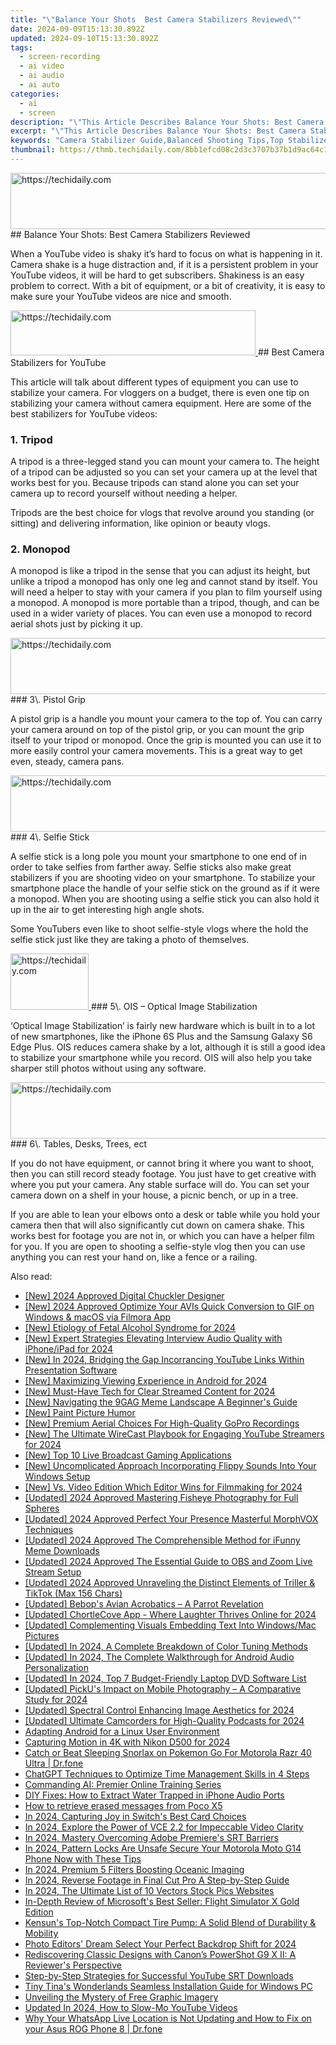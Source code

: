 ```yaml
---
title: "\"Balance Your Shots  Best Camera Stabilizers Reviewed\""
date: 2024-09-09T15:13:30.892Z
updated: 2024-09-10T15:13:30.892Z
tags: 
  - screen-recording
  - ai video
  - ai audio
  - ai auto
categories: 
  - ai
  - screen
description: "\"This Article Describes Balance Your Shots: Best Camera Stabilizers Reviewed\""
excerpt: "\"This Article Describes Balance Your Shots: Best Camera Stabilizers Reviewed\""
keywords: "Camera Stabilizer Guide,Balanced Shooting Tips,Top Stabilizers Reviews,Optimal Camera Support,Shot Balance Essentials,Best Stabilizing Tech,Professional Photography Tools"
thumbnail: https://thmb.techidaily.com/8bb1efcd08c2d3c3707b37b1d9ac64c15c4d68acde1a08c23a7f1acea10d7dc6.jpg
---
```


<!-- affiliate ads begin -->
<a href="https://unicoeye.pxf.io/c/5597632/2134249/18498" target="_top" id="2134249">
  <img src="//a.impactradius-go.com/display-ad/18498-2134249" border="0" alt="https://techidaily.com" width="728" height="90"/>
</a>
<img height="0" width="0" src="https://unicoeye.pxf.io/i/5597632/2134249/18498" style="position:absolute;visibility:hidden;" border="0" />
<!-- affiliate ads end -->
## Balance Your Shots: Best Camera Stabilizers Reviewed

When a YouTube video is shaky it’s hard to focus on what is happening in it. Camera shake is a huge distraction and, if it is a persistent problem in your YouTube videos, it will be hard to get subscribers. Shakiness is an easy problem to correct. With a bit of equipment, or a bit of creativity, it is easy to make sure your YouTube videos are nice and smooth.

<!-- affiliate ads begin -->
<a href="https://aligracehair.sjv.io/c/5597632/2135417/19272" target="_top" id="2135417">
  <img src="//a.impactradius-go.com/display-ad/19272-2135417" border="0" alt="https://techidaily.com" width="392" height="72"/>
</a>
<img height="0" width="0" src="https://aligracehair.sjv.io/i/5597632/2135417/19272" style="position:absolute;visibility:hidden;" border="0" />
<!-- affiliate ads end -->
## Best Camera Stabilizers for YouTube

This article will talk about different types of equipment you can use to stabilize your camera. For vloggers on a budget, there is even one tip on stabilizing your camera without camera equipment. Here are some of the best stabilizers for YouTube videos:

### 1\. Tripod

A tripod is a three-legged stand you can mount your camera to. The height of a tripod can be adjusted so you can set your camera up at the level that works best for you. Because tripods can stand alone you can set your camera up to record yourself without needing a helper.

Tripods are the best choice for vlogs that revolve around you standing (or sitting) and delivering information, like opinion or beauty vlogs.

### 2\. Monopod

A monopod is like a tripod in the sense that you can adjust its height, but unlike a tripod a monopod has only one leg and cannot stand by itself. You will need a helper to stay with your camera if you plan to film yourself using a monopod. A monopod is more portable than a tripod, though, and can be used in a wider variety of places. You can even use a monopod to record aerial shots just by picking it up.

<!-- affiliate ads begin -->
<a href="https://review-au.sjv.io/c/5597632/2098702/14409" target="_top" id="2098702">
  <img src="//a.impactradius-go.com/display-ad/14409-2098702" border="0" alt="https://techidaily.com" width="728" height="90"/>
</a>
<img height="0" width="0" src="https://review-au.sjv.io/i/5597632/2098702/14409" style="position:absolute;visibility:hidden;" border="0" />
<!-- affiliate ads end -->
### 3\. Pistol Grip

A pistol grip is a handle you mount your camera to the top of. You can carry your camera around on top of the pistol grip, or you can mount the grip itself to your tripod or monopod. Once the grip is mounted you can use it to more easily control your camera movements. This is a great way to get even, steady, camera pans.

<!-- affiliate ads begin -->
<a href="https://ephamedtechinc.pxf.io/c/5597632/2137206/26400" target="_top" id="2137206">
  <img src="//a.impactradius-go.com/display-ad/26400-2137206" border="0" alt="https://techidaily.com" width="728" height="90"/>
</a>
<img height="0" width="0" src="https://ephamedtechinc.pxf.io/i/5597632/2137206/26400" style="position:absolute;visibility:hidden;" border="0" />
<!-- affiliate ads end -->
### 4\. Selfie Stick

A selfie stick is a long pole you mount your smartphone to one end of in order to take selfies from farther away. Selfie sticks also make great stabilizers if you are shooting video on your smartphone. To stabilize your smartphone place the handle of your selfie stick on the ground as if it were a monopod. When you are shooting using a selfie stick you can also hold it up in the air to get interesting high angle shots.

Some YouTubers even like to shoot selfie-style vlogs where the hold the selfie stick just like they are taking a photo of themselves.

<!-- affiliate ads begin -->
<a href="https://aligracehair.sjv.io/c/5597632/2115911/19272" target="_top" id="2115911">
  <img src="//a.impactradius-go.com/display-ad/19272-2115911" border="0" alt="https://techidaily.com" width="125" height="90"/>
</a>
<img height="0" width="0" src="https://aligracehair.sjv.io/i/5597632/2115911/19272" style="position:absolute;visibility:hidden;" border="0" />
<!-- affiliate ads end -->
### 5\. OIS – Optical Image Stabilization

‘Optical Image Stabilization’ is fairly new hardware which is built in to a lot of new smartphones, like the iPhone 6S Plus and the Samsung Galaxy S6 Edge Plus. OIS reduces camera shake by a lot, although it is still a good idea to stabilize your smartphone while you record. OIS will also help you take sharper still photos without using any software.

<!-- affiliate ads begin -->
<a href="https://appsumo.8odi.net/c/5597632/2118326/7443" target="_top" id="2118326">
  <img src="//a.impactradius-go.com/display-ad/7443-2118326" border="0" alt="https://techidaily.com" width="728" height="90"/>
</a>
<img height="0" width="0" src="https://appsumo.8odi.net/i/5597632/2118326/7443" style="position:absolute;visibility:hidden;" border="0" />
<!-- affiliate ads end -->
### 6\. Tables, Desks, Trees, ect

If you do not have equipment, or cannot bring it where you want to shoot, then you can still record steady footage. You just have to get creative with where you put your camera. Any stable surface will do. You can set your camera down on a shelf in your house, a picnic bench, or up in a tree.

If you are able to lean your elbows onto a desk or table while you hold your camera then that will also significantly cut down on camera shake. This works best for footage you are not in, or which you can have a helper film for you. If you are open to shooting a selfie-style vlog then you can use anything you can rest your hand on, like a fence or a railing.

<ins class="adsbygoogle"
     style="display:block"
     data-ad-format="autorelaxed"
     data-ad-client="ca-pub-7571918770474297"
     data-ad-slot="1223367746"></ins>

<ins class="adsbygoogle"
     style="display:block"
     data-ad-format="autorelaxed"
     data-ad-client="ca-pub-7571918770474297"
     data-ad-slot="1223367746"></ins>



<ins class="adsbygoogle"
     style="display:block"
     data-ad-client="ca-pub-7571918770474297"
     data-ad-slot="8358498916"
     data-ad-format="auto"
     data-full-width-responsive="true"></ins>






<span class="atpl-alsoreadstyle">Also read:</span>
<div><ul>
<li><a href="https://fox-direct.techidaily.com/new-2024-approved-digital-chuckler-designer/"><u>[New] 2024 Approved Digital Chuckler Designer</u></a></li>
<li><a href="https://fox-direct.techidaily.com/new-2024-approved-optimize-your-avis-quick-conversion-to-gif-on-windows-and-macos-via-filmora-app/"><u>[New] 2024 Approved Optimize Your AVIs Quick Conversion to GIF on Windows & macOS via Filmora App</u></a></li>
<li><a href="https://screen-capture.techidaily.com/new-etiology-of-fetal-alcohol-syndrome-for-2024/"><u>[New] Etiology of Fetal Alcohol Syndrome for 2024</u></a></li>
<li><a href="https://fox-direct.techidaily.com/new-expert-strategies-elevating-interview-audio-quality-with-iphoneipad-for-2024/"><u>[New] Expert Strategies Elevating Interview Audio Quality with iPhone/iPad for 2024</u></a></li>
<li><a href="https://facebook-video-footage.techidaily.com/new-in-2024-bridging-the-gap-incorrancing-youtube-links-within-presentation-software/"><u>[New] In 2024, Bridging the Gap Incorrancing YouTube Links Within Presentation Software</u></a></li>
<li><a href="https://fox-direct.techidaily.com/new-maximizing-viewing-experience-in-android-for-2024/"><u>[New] Maximizing Viewing Experience in Android for 2024</u></a></li>
<li><a href="https://fox-direct.techidaily.com/new-must-have-tech-for-clear-streamed-content-for-2024/"><u>[New] Must-Have Tech for Clear Streamed Content for 2024</u></a></li>
<li><a href="https://fox-direct.techidaily.com/new-navigating-the-9gag-meme-landscape-a-beginners-guide/"><u>[New] Navigating the 9GAG Meme Landscape A Beginner's Guide</u></a></li>
<li><a href="https://article-helps.techidaily.com/new-paint-picture-humor/"><u>[New] Paint Picture Humor</u></a></li>
<li><a href="https://fox-direct.techidaily.com/new-premium-aerial-choices-for-high-quality-gopro-recordings/"><u>[New] Premium Aerial Choices For High-Quality GoPro Recordings</u></a></li>
<li><a href="https://youtube-data.techidaily.com/he-ultimate-wirecast-playbook-for-engaging-youtube-streamers-for-2024/"><u>[New] The Ultimate WireCast Playbook for Engaging YouTube Streamers for 2024</u></a></li>
<li><a href="https://fox-direct.techidaily.com/new-top-10-live-broadcast-gaming-applications/"><u>[New] Top 10 Live Broadcast Gaming Applications</u></a></li>
<li><a href="https://fox-direct.techidaily.com/new-uncomplicated-approach-incorporating-flippy-sounds-into-your-windows-setup/"><u>[New] Uncomplicated Approach Incorporating Flippy Sounds Into Your Windows Setup</u></a></li>
<li><a href="https://fox-direct.techidaily.com/new-vs-video-edition-which-editor-wins-for-filmmaking-for-2024/"><u>[New] Vs. Video Edition Which Editor Wins for Filmmaking for 2024</u></a></li>
<li><a href="https://fox-direct.techidaily.com/updated-2024-approved-mastering-fisheye-photography-for-full-spheres/"><u>[Updated] 2024 Approved Mastering Fisheye Photography for Full Spheres</u></a></li>
<li><a href="https://fox-direct.techidaily.com/updated-2024-approved-perfect-your-presence-masterful-morphvox-techniques/"><u>[Updated] 2024 Approved Perfect Your Presence Masterful MorphVOX Techniques</u></a></li>
<li><a href="https://fox-direct.techidaily.com/updated-2024-approved-the-comprehensible-method-for-ifunny-meme-downloads/"><u>[Updated] 2024 Approved The Comprehensible Method for iFunny Meme Downloads</u></a></li>
<li><a href="https://remote-screen-capture.techidaily.com/updated-2024-approved-the-essential-guide-to-obs-and-zoom-live-stream-setup/"><u>[Updated] 2024 Approved The Essential Guide to OBS and Zoom Live Stream Setup</u></a></li>
<li><a href="https://tiktok-clips.techidaily.com/updated-2024-approved-unraveling-the-distinct-elements-of-triller-and-tiktok-max-156-chars/"><u>[Updated] 2024 Approved Unraveling the Distinct Elements of Triller & TikTok (Max 156 Chars)</u></a></li>
<li><a href="https://fox-direct.techidaily.com/updated-bebops-avian-acrobatics-a-parrot-revelation/"><u>[Updated] Bebop's Avian Acrobatics – A Parrot Revelation</u></a></li>
<li><a href="https://fox-direct.techidaily.com/updated-chortlecove-app-where-laughter-thrives-online-for-2024/"><u>[Updated] ChortleCove App - Where Laughter Thrives Online for 2024</u></a></li>
<li><a href="https://fox-direct.techidaily.com/updated-complementing-visuals-embedding-text-into-windowsmac-pictures/"><u>[Updated] Complementing Visuals Embedding Text Into Windows/Mac Pictures</u></a></li>
<li><a href="https://fox-direct.techidaily.com/updated-in-2024-a-complete-breakdown-of-color-tuning-methods/"><u>[Updated] In 2024, A Complete Breakdown of Color Tuning Methods</u></a></li>
<li><a href="https://fox-direct.techidaily.com/updated-in-2024-the-complete-walkthrough-for-android-audio-personalization/"><u>[Updated] In 2024, The Complete Walkthrough for Android Audio Personalization</u></a></li>
<li><a href="https://fox-direct.techidaily.com/updated-in-2024-top-7-budget-friendly-laptop-dvd-software-list/"><u>[Updated] In 2024, Top 7 Budget-Friendly Laptop DVD Software List</u></a></li>
<li><a href="https://fox-direct.techidaily.com/updated-pickus-impact-on-mobile-photography-a-comparative-study-for-2024/"><u>[Updated] PickU's Impact on Mobile Photography – A Comparative Study for 2024</u></a></li>
<li><a href="https://fox-direct.techidaily.com/updated-spectral-control-enhancing-image-aesthetics-for-2024/"><u>[Updated] Spectral Control Enhancing Image Aesthetics for 2024</u></a></li>
<li><a href="https://fox-direct.techidaily.com/updated-ultimate-camcorders-for-high-quality-podcasts-for-2024/"><u>[Updated] Ultimate Camcorders for High-Quality Podcasts for 2024</u></a></li>
<li><a href="https://games-able.techidaily.com/adapting-android-for-a-linux-user-environment/"><u>Adapting Android for a Linux User Environment</u></a></li>
<li><a href="https://fox-direct.techidaily.com/capturing-motion-in-4k-with-nikon-d500-for-2024/"><u>Capturing Motion in 4K with Nikon D500 for 2024</u></a></li>
<li><a href="https://android-pokemon-go.techidaily.com/catch-or-beat-sleeping-snorlax-on-pokemon-go-for-motorola-razr-40-ultra-drfone-by-drfone-virtual-android/"><u>Catch or Beat Sleeping Snorlax on Pokemon Go For Motorola Razr 40 Ultra | Dr.fone</u></a></li>
<li><a href="https://tech-hub.techidaily.com/chatgpt-techniques-to-optimize-time-management-skills-in-4-steps/"><u>ChatGPT Techniques to Optimize Time Management Skills in 4 Steps</u></a></li>
<li><a href="https://tech-haven.techidaily.com/commanding-ai-premier-online-training-series/"><u>Commanding AI: Premier Online Training Series</u></a></li>
<li><a href="https://fox-that.techidaily.com/diy-fixes-how-to-extract-water-trapped-in-iphone-audio-ports/"><u>DIY Fixes: How to Extract Water Trapped in iPhone Audio Ports</u></a></li>
<li><a href="https://blog-min.techidaily.com/how-to-retrieve-erased-messages-from-poco-x5-by-fonelab-android-recover-messages/"><u>How to retrieve erased messages from Poco X5</u></a></li>
<li><a href="https://digital-screen-recording.techidaily.com/in-2024-capturing-joy-in-switchs-best-card-choices/"><u>In 2024, Capturing Joy in Switch's Best Card Choices</u></a></li>
<li><a href="https://fox-direct.techidaily.com/in-2024-explore-the-power-of-vce-22-for-impeccable-video-clarity/"><u>In 2024, Explore the Power of VCE 2.2 for Impeccable Video Clarity</u></a></li>
<li><a href="https://fox-direct.techidaily.com/in-2024-mastery-overcoming-adobe-premieres-srt-barriers/"><u>In 2024, Mastery Overcoming Adobe Premiere's SRT Barriers</u></a></li>
<li><a href="https://android-unlock.techidaily.com/in-2024-pattern-locks-are-unsafe-secure-your-motorola-moto-g14-phone-now-with-these-tips-by-drfone-android/"><u>In 2024, Pattern Locks Are Unsafe Secure Your Motorola Moto G14 Phone Now with These Tips</u></a></li>
<li><a href="https://fox-direct.techidaily.com/in-2024-premium-5-filters-boosting-oceanic-imaging/"><u>In 2024, Premium 5 Filters Boosting Oceanic Imaging</u></a></li>
<li><a href="https://ai-driven-video-production.techidaily.com/in-2024-reverse-footage-in-final-cut-pro-a-step-by-step-guide/"><u>In 2024, Reverse Footage in Final Cut Pro A Step-by-Step Guide</u></a></li>
<li><a href="https://fox-direct.techidaily.com/in-2024-the-ultimate-list-of-10-vectors-stock-pics-websites/"><u>In 2024, The Ultimate List of 10 Vectors Stock Pics Websites</u></a></li>
<li><a href="https://buynow-marvelous.techidaily.com/in-depth-review-of-microsofts-best-seller-flight-simulator-x-gold-edition/"><u>In-Depth Review of Microsoft's Best Seller: Flight Simulator X Gold Edition</u></a></li>
<li><a href="https://buynow-info.techidaily.com/kensuns-top-notch-compact-tire-pump-a-solid-blend-of-durability-and-mobility/"><u>Kensun's Top-Notch Compact Tire Pump: A Solid Blend of Durability & Mobility</u></a></li>
<li><a href="https://fox-direct.techidaily.com/photo-editors-dream-select-your-perfect-backdrop-shift-for-2024/"><u>Photo Editors' Dream Select Your Perfect Backdrop Shift for 2024</u></a></li>
<li><a href="https://buynow-reviews.techidaily.com/rediscovering-classic-designs-with-canons-powershot-g9-x-ii-a-reviewers-perspective/"><u>Rediscovering Classic Designs with Canon’s PowerShot G9 X II: A Reviewer's Perspective</u></a></li>
<li><a href="https://fox-direct.techidaily.com/step-by-step-strategies-for-successful-youtube-srt-downloads/"><u>Step-by-Step Strategies for Successful YouTube SRT Downloads</u></a></li>
<li><a href="https://win-solutions.techidaily.com/tiny-tinas-wonderlands-seamless-installation-guide-for-windows-pc/"><u>Tiny Tina's Wonderlands Seamless Installation Guide for Windows PC</u></a></li>
<li><a href="https://extra-hints.techidaily.com/unveiling-the-mystery-of-free-graphic-imagery/"><u>Unveiling the Mystery of Free Graphic Imagery</u></a></li>
<li><a href="https://ai-video-editing.techidaily.com/updated-in-2024-how-to-slow-mo-youtube-videos/"><u>Updated In 2024, How to Slow-Mo YouTube Videos</u></a></li>
<li><a href="https://location-social.techidaily.com/why-your-whatsapp-live-location-is-not-updating-and-how-to-fix-on-your-asus-rog-phone-8-drfone-by-drfone-virtual-android/"><u>Why Your WhatsApp Live Location is Not Updating and How to Fix on your Asus ROG Phone 8 | Dr.fone</u></a></li>
</ul></div>
